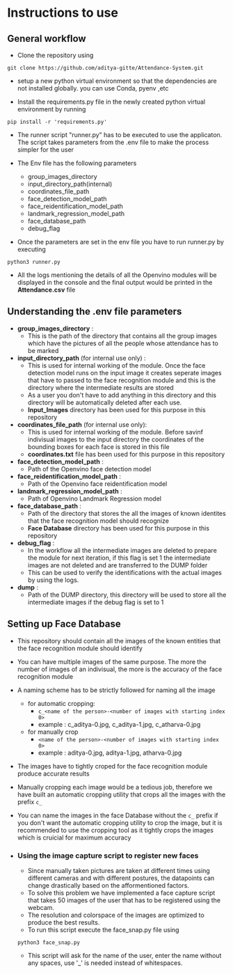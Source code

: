 # Instructions to use 

## General workflow
- Clone the repository using 
```
git clone https://github.com/aditya-gitte/Attendance-System.git
```
- setup a new python virtual environment so that the dependencies are not installed globally. you can use Conda, pyenv ,etc

- Install the requirements.py file in the newly created python virtual environment by running 
```
pip install -r 'requirements.py'
```

- The runner script "runner.py" has to be executed to use the applicaton. The script takes parameters from the .env file to make the process simpler for the user
- The Env file has the following parameters
    - group_images_directory
    - input_directory_path(internal)
    - coordinates_file_path
    - face_detection_model_path
    - face_reidentification_model_path
    - landmark_regression_model_path
    - face_database_path
    - debug_flag

- Once the parameters are set in the env file you have to run runner.py by executing
```
python3 runner.py
``` 
- All the logs mentioning the details of all the Openvino modules will be displayed in the console and the final output would be printed in the **Attendance.csv** file


## Understanding the .env file parameters

- **group_images_directory** : 
    - This is the path of the directory that contains all the group images which have the pictures of all the people whose attendance has to be marked
- **input_directory_path** (for internal use only) : 
    - This is used for internal working of the module. Once the face detection model runs on the input image it creates seperate images that have to passed to the face recognition module and this is the directory where the intermediate results are stored
    - As a user you don't have to add anything in this directory and this directory will be automatically deleted after each use.
    - **Input_Images** directory has been used for this purpose in this repository
- **coordinates_file_path** (for internal use only): 
    - This is used for internal working of the module. Before savinf indivisual images to the input directory the coordinates of the bounding boxes for each face is stored in this file
    - **coordinates.txt** file has been used for this purpose in this repository
- **face_detection_model_path** : 
    - Path of the Openvino face detection model
- **face_reidentification_model_path** :
    - Path of the Openvino face reidentification model
- **landmark_regression_model_path** :
    - Path of Openvino Landmark Regression model
- **face_database_path** :
    - Path of the directory that stores the all the images of known identites that the face recognition model should recognize
    - **Face Database** directory has been used for this purpose in this repository
- **debug_flag** : 
    - In the workflow all the intermediate images are deleted to prepare the module for next iteration, if this flag is set 1 the intermediate images are not deleted and are transferred to the DUMP folder
    - This can be used to verify the identifications with the actual images by using the logs.
- **dump** :
    - Path of the DUMP directory, this directory will be used to store all the intermediate images if the debug flag is set to 1

## Setting up Face Database
- This repository should contain all the images of the known entities that the face recognition module should identify 

- You can have multiple images of the same purpose. The more the number of images of an indivisual, the more is the accuracy of the face recognition module

- A naming scheme has to be strictly followed for naming all the image 
    - for automatic cropping:
        - ```c_<name of the person>-<number of images with starting index 0>```
        -  example : c_aditya-0.jpg, c_aditya-1.jpg, c_atharva-0.jpg
    - for manually crop
         - ```<name of the person>-<number of images with starting index 0>```
         -  example : aditya-0.jpg, aditya-1.jpg, atharva-0.jpg
- The images have to tightly croped for the face recognition module produce accurate results
- Manually cropping each image would be a tedious job, therefore we have built an automatic cropping utility that crops all the images with the prefix ```c_``` 
- You can name the images in the face Database without the ```c_``` prefix if you don't want the automatic cropping utility to crop the image, but it is recommended to use the cropping tool as it tightly crops the images which is cruicial for maximum accuracy

- ### Using the image capture script to register new faces
    - Since manually taken pictures are taken at different times using different cameras and with different postures, the datapoints can change drastically based on the afformentioned factors. 
    - To solve this problem we have implemented a face capture script that takes 50 images of the user that has to be registered using the webcam.
    - The resolution and colorspace of the images are optimized to produce the best results.
    - To run this script execute the face_snap.py file using
    ```
    python3 face_snap.py
    ```
    - This script will ask for the name of the user, enter the name without any spaces, use '_' is needed instead of whitespaces.